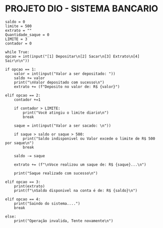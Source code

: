 # PROJETO DIO - SISTEMA BANCARIO

    saldo = 0
    limite = 500
    extrato = ""
    Quantidade_saque = 0 
    LIMITE = 3
    contador = 0 

    while True:
    opcao = int(input("[1] Depositar\n[2] Sacar\n[3] Extrato\n[4] Sair\n\n"))
    
    if opcao == 1:
        valor = int(input("Valor a ser depositado: "))
        saldo += valor
        print("\nValor depositado com sucesso\n")
        extrato += (f"Deposito no valor de: R$ {valor}")
        
    elif opcao == 2:
        contador +=1
        
        if contador > LIMITE:
            print("Você atingiu o limite diario\n")
            break
        
        saque = int(input("Valor a ser sacado: \n"))
        
        if saque > saldo or saque > 500:
            print("Saldo indisponivel ou Valor excede o limite de R$ 500 por saque\n")
            break
        
        saldo -= saque
        
        extrato += (f"\nVoce realizou um saque de: R$ {saque}...\n")
        
        print("Saque realizado com sucesso\n")
        
    elif opcao == 3:
        print(extrato)
        print(f"\nSaldo disponivel na conta é de: R$ {saldo}\n")
        
    elif opcao == 4:
        print("Saindo do sistema....")
        break
        
    else:
        print("Operação invalida, Tente novamente\n")
    
            
        
        
       
            
        
